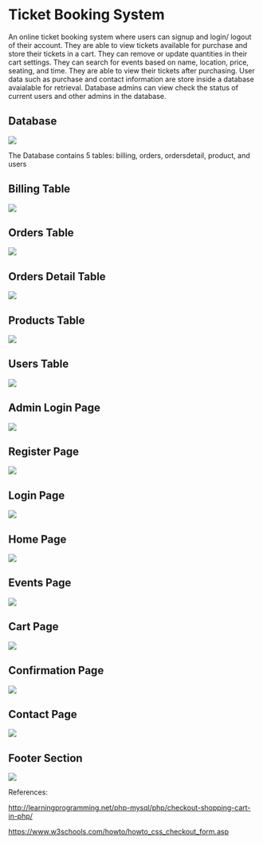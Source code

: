 # Ticket Booking System

An online ticket booking system where users can signup and login/ logout of their account. 
They are able to view tickets available for purchase and store their tickets in a cart. 
They can remove or update quantities in their cart settings. They can search for events based
on name, location, price, seating, and time. They are able to view their tickets after purchasing.
User data such as purchase and contact information are store inside a database avaialable for 
retrieval. Database admins can view check the status of current users and other admins in the database. 


## Database
![](screenshots/database.JPG)

The Database contains 5 tables: billing, orders, ordersdetail, product, and users

## Billing Table
![](screenshots/billing.JPG)

## Orders Table
![](screenshots/orders.JPG)

## Orders Detail Table
![](screenshots/ordersdetail.JPG)

## Products Table
![](screenshots/product.JPG)

## Users Table
![](screenshots/users.JPG)

## Admin Login Page
![](screenshots/admin_login.JPG)

## Register Page
![](screenshots/register.JPG)

## Login Page
![](screenshots/login.JPG)

## Home Page
![](screenshots/homepage.JPG)

## Events Page
![](screenshots/events.JPG)

## Cart Page
![](screenshots/cart.JPG)

## Confirmation Page
![](screenshots/confirmation.JPG)

## Contact Page
![](screenshots/contact.JPG)

## Footer Section
![](screenshots/footer.JPG)


References:

http://learningprogramming.net/php-mysql/php/checkout-shopping-cart-in-php/

https://www.w3schools.com/howto/howto_css_checkout_form.asp
